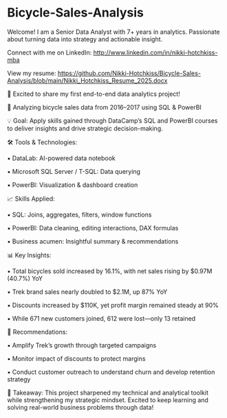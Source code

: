 # Bicycle-Sales-Analysis

Welcome! I am a Senior Data Analyst with 7+ years in analytics. Passionate about turning data into strategy and actionable insight.

Connect with me on LinkedIn: http://www.linkedin.com/in/nikki-hotchkiss-mba

View my resume: https://github.com/Nikki-Hotchkiss/Bicycle-Sales-Analysis/blob/main/Nikki_Hotchkiss_Resume_2025.docx

🚴 Excited to share my first end-to-end data analytics project!

📅 Analyzing bicycle sales data from 2016–2017 using SQL & PowerBI

💡 Goal: Apply skills gained through DataCamp’s SQL and PowerBI courses to deliver insights and drive strategic decision-making.

🛠️ Tools & Technologies:

▪️ DataLab: AI-powered data notebook

▪️ Microsoft SQL Server / T-SQL: Data querying

▪️ PowerBI: Visualization & dashboard creation


📈 Skills Applied:

▪️ SQL: Joins, aggregates, filters, window functions

▪️ PowerBI: Data cleaning, editing interactions, DAX formulas

▪️ Business acumen: Insightful summary & recommendations


📊 Key Insights:

▪️ Total bicycles sold increased by 16.1%, with net sales rising by $0.97M (40.7%) YoY

▪️ Trek brand sales nearly doubled to $2.1M, up 87% YoY

▪️ Discounts increased by $110K, yet profit margin remained steady at 90%

▪️ While 671 new customers joined, 612 were lost—only 13 retained


🧠 Recommendations:

▪️ Amplify Trek’s growth through targeted campaigns

▪️ Monitor impact of discounts to protect margins

▪️ Conduct customer outreach to understand churn and develop retention strategy


🎯 Takeaway: This project sharpened my technical and analytical toolkit while strengthening my strategic mindset. Excited to keep learning and solving real-world business problems through data!

